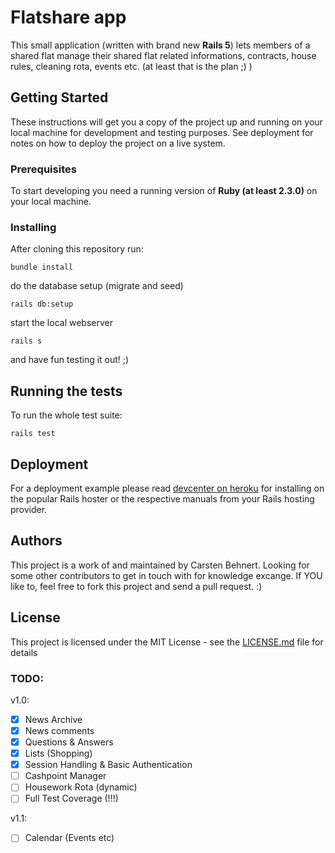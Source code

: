 # Flatshare app

This small application (written with brand new **Rails 5**) lets members of a shared flat manage their shared flat related informations, contracts, house rules, cleaning rota, events etc. (at least that is the plan ;) )

## Getting Started

These instructions will get you a copy of the project up and running on your local machine for development and testing purposes. See deployment for notes on how to deploy the project on a live system.

### Prerequisites

To start developing you need a running version of **Ruby (at least 2.3.0)** on your local machine.

### Installing

After cloning this repository run:

```
bundle install
```
do the database setup (migrate and seed)

```
rails db:setup
```
start the local webserver

```
rails s
```
and have fun testing it out! ;)

## Running the tests

To run the whole test suite:

```
rails test
```
## Deployment

For a deployment example please read [devcenter on heroku](https://devcenter.heroku.com/articles/getting-started-with-rails4#deploy-your-application-to-heroku) for installing on the popular Rails hoster or the respective manuals from your Rails hosting provider.

## Authors

This project is a work of and maintained by Carsten Behnert. Looking for some other contributors to get in touch with for knowledge excange. If YOU like to, feel free to fork this project and send a pull request. :)

## License

This project is licensed under the MIT License - see the [LICENSE.md](LICENSE.md) file for details

### TODO:
v1.0: 

- [x] News Archive 
- [x] News comments
- [X] Questions & Answers
- [X] Lists (Shopping)
- [X] Session Handling & Basic Authentication
- [ ] Cashpoint Manager 
- [ ] Housework Rota (dynamic)
- [ ] Full Test Coverage (!!!)

v1.1:

- [ ] Calendar (Events etc)
